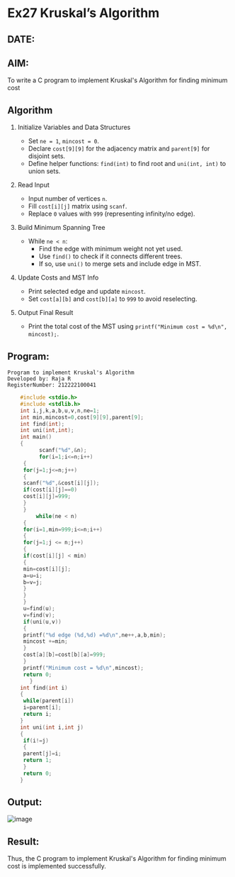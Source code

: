 # Ex27 Kruskal’s Algorithm
## DATE:
## AIM:
To write a C program to implement Kruskal's Algorithm for finding minimum cost

## Algorithm

1. Initialize Variables and Data Structures
   - Set `ne = 1`, `mincost = 0`.  
   - Declare `cost[9][9]` for the adjacency matrix and `parent[9]` for disjoint sets.  
   - Define helper functions: `find(int)` to find root and `uni(int, int)` to union sets.

2. Read Input  
   - Input number of vertices `n`.  
   - Fill `cost[i][j]` matrix using `scanf`.  
   - Replace `0` values with `999` (representing infinity/no edge).

3. Build Minimum Spanning Tree  
   - While `ne < n`:  
     - Find the edge with minimum weight not yet used.  
     - Use `find()` to check if it connects different trees.  
     - If so, use `uni()` to merge sets and include edge in MST.

4. Update Costs and MST Info  
   - Print selected edge and update `mincost`.  
   - Set `cost[a][b]` and `cost[b][a]` to `999` to avoid reselecting.

5. Output Final Result  
   - Print the total cost of the MST using `printf("Minimum cost = %d\n", mincost);`.


## Program:
```
Program to implement Kruskal's Algorithm
Developed by: Raja R
RegisterNumber: 212222100041
```
```c
    #include <stdio.h>
    #include <stdlib.h>
    int i,j,k,a,b,u,v,n,ne=1;
    int min,mincost=0,cost[9][9],parent[9];
    int find(int);
    int uni(int,int);
    int main()
    {
          scanf("%d",&n);
          for(i=1;i<=n;i++)
     {
     for(j=1;j<=n;j++)
     {
     scanf("%d",&cost[i][j]);
     if(cost[i][j]==0)
     cost[i][j]=999;
     }
     }
         while(ne < n)
     {
     for(i=1,min=999;i<=n;i++)
     {
     for(j=1;j <= n;j++)
     {
     if(cost[i][j] < min)
     {
     min=cost[i][j];
     a=u=i;
     b=v=j;
     }
     }
     }
     u=find(u);
     v=find(v);
     if(uni(u,v))
     {
     printf("%d edge (%d,%d) =%d\n",ne++,a,b,min);
     mincost +=min;
     }
     cost[a][b]=cost[b][a]=999;
     }
     printf("Minimum cost = %d\n",mincost);
     return 0;
       }
    int find(int i)
    {
     while(parent[i])
     i=parent[i];
     return i;
    }
    int uni(int i,int j)
    {
     if(i!=j)
     {
     parent[j]=i;
     return 1;
     }
     return 0;
    }

```

## Output:

![image](https://github.com/user-attachments/assets/12b2ed8b-bc94-495d-b5d3-22eabb5c0e1f)



## Result:
Thus, the C program to implement Kruskal's Algorithm for finding minimum cost is implemented successfully.
